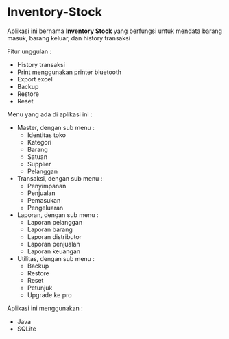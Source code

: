 # Inventory-Stock
Aplikasi ini bernama **Inventory Stock** yang berfungsi untuk mendata barang masuk, barang keluar, dan history transaksi

Fitur unggulan :
- History transaksi
- Print menggunakan printer bluetooth
- Export excel
- Backup
- Restore
- Reset

Menu yang ada di aplikasi ini :
- Master, dengan sub menu :
  - Identitas toko
  - Kategori
  - Barang
  - Satuan
  - Supplier
  - Pelanggan
- Transaksi, dengan sub menu :
  - Penyimpanan
  - Penjualan
  - Pemasukan
  - Pengeluaran
- Laporan, dengan sub menu :
  - Laporan pelanggan
  - Laporan barang
  - Laporan distributor
  - Laporan penjualan
  - Laporan keuangan
- Utilitas, dengan sub menu :
  - Backup
  - Restore
  - Reset
  - Petunjuk
  - Upgrade ke pro

Aplikasi ini menggunakan :
- Java
- SQLite

